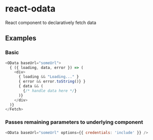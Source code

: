 # react-odata

React component to declaratively fetch data

## Examples

### Basic
```js
<OData baseUrl="someUrl">
  { ({ loading, data, error }) => (
    <div>
      { loading && "Loading..." }
      { error && error.toString()} }
      { data && (
        {/* handle data here */}
      )}
    </div>
  )}
</Fetch>
``` 

### Passes remaining parameters to underlying <Fetch /> component
```js
<OData baseUrl="someUrl" options={{ credentials: 'include' }} />
```
